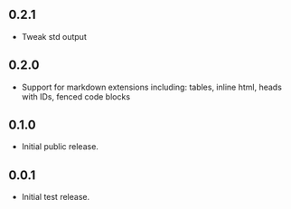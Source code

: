 ## 0.2.1
- Tweak std output

## 0.2.0
- Support for markdown extensions including: tables, inline html, heads with IDs, fenced code blocks

## 0.1.0

- Initial public release.

## 0.0.1

- Initial test release.